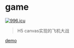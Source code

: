 # game

[![996.icu](https://img.shields.io/badge/link-996.icu-red.svg)](https://996.icu)

> H5 canvas实现的飞机大战

[demo](https://xs528.github.io/game/AircraftWar/index.html)
